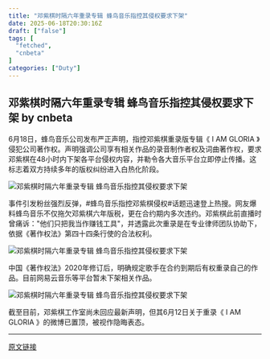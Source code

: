 ```yaml
---
title: "邓紫棋时隔六年重录专辑 蜂鸟音乐指控其侵权要求下架"
date: 2025-06-18T20:30:16Z
draft: ["false"]
tags: [
  "fetched",
  "cnbeta"
]
categories: ["Duty"]
---
```

邓紫棋时隔六年重录专辑 蜂鸟音乐指控其侵权要求下架 by cnbeta
------
<div style="margin-top:10px" class="content" id="artibody"><p><span style="text-wrap-mode: wrap;">6月18日，蜂鸟音乐公司发布严正声明，指控邓紫棋重录版专辑《 I AM GLORIA 》侵犯公司著作权。声明强调公司享有相关作品的录音制作者权及词曲著作权，要求邓紫棋在48小时内下架各平台侵权内容，并勒令各大音乐平台立即停止传播。这标志着双方持续多年的版权纠纷进入白热化阶段。</span></p><div class="article-global"></div><p><img src="https://img.3dmgame.com/uploads/images/news/20250618/1750231133_515701.jpg" alt="邓紫棋时隔六年重录专辑 蜂鸟音乐指控其侵权要求下架"></p><p>事件引发粉丝强烈反弹，#蜂鸟音乐指控邓紫棋侵权#话题迅速登上热搜。网友爆料蜂鸟音乐不仅拖欠邓紫棋六年版税，更在合约期内多次违约。邓紫棋此前直播时曾痛诉："他们只把我当作赚钱工具"，并透露此次重录是在专业律师团队协助下，依据《著作权法》第四十四条行使的合法权利。</p><p><img src="https://img.3dmgame.com/uploads/images/news/20250618/1750231141_617017.jpg" alt="邓紫棋时隔六年重录专辑 蜂鸟音乐指控其侵权要求下架"></p><p>中国《著作权法》2020年修订后，明确规定歌手在合约到期后有权重录自己的作品。目前网易云音乐等平台暂未下架相关作品。</p><p><img src="https://img.3dmgame.com/uploads/images/news/20250618/1750231149_747497.jpg" alt="邓紫棋时隔六年重录专辑 蜂鸟音乐指控其侵权要求下架"></p><p>截至目前，邓紫棋工作室尚未回应最新声明，但其6月12日关于重录《 I AM GLORIA 》的微博已置顶，被视作隐晦表态。</p></div>  
<hr>
<a href="https://m.cnbeta.com.tw/wap/view/1507682.htm",target="_blank" rel="noopener noreferrer">原文链接</a>
